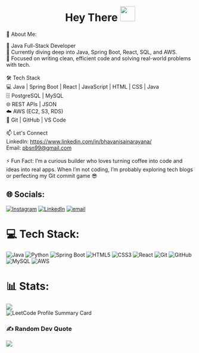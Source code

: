 <h1 align="center">Hey There <img src="https://media.giphy.com/media/hvRJCLFzcasrR4ia7z/giphy.gif" width="40"></h1>
 💫 About Me:

🚀 Java Full-Stack Developer<br>🧠 Currently diving deep into Java, Spring Boot, React, SQL, and AWS.  <br>🎯 Focused on writing clean, efficient code and solving real-world problems with tech.<br><br>🛠️ Tech Stack<br>💻 Java | Spring Boot | React | JavaScript | HTML | CSS | Java<br>🗄️ PostgreSQL | MySQL<br>🌐 REST APIs | JSON <br>☁️ AWS (EC2, S3, RDS) <br>🔧 Git | GitHub | VS Code <br><br>📫 Let's Connect<br>LinkedIn: https://www.linkedin.com/in/bhavanisainarayana/<br>Email: pbsn99@gmail.com<br><br>⚡ Fun Fact: I’m a curious builder who loves turning coffee into code and ideas into real apps. When I’m not coding, I’m probably exploring tech blogs or perfecting my Git commit game 😎


## 🌐 Socials:
[![Instagram](https://img.shields.io/badge/Instagram-%23E4405F.svg?logo=Instagram&logoColor=white)](https://instagram.com/_balu_nayudu) [![LinkedIn](https://img.shields.io/badge/LinkedIn-%230077B5.svg?logo=linkedin&logoColor=white)](https://linkedin.com/in/bhavanisainarayana) [![email](https://img.shields.io/badge/Email-D14836?logo=gmail&logoColor=white)](mailto:pbsn99@gmail.com) 

# 💻 Tech Stack:
![Java](https://img.shields.io/badge/java-%23ED8B00.svg?style=plastic&logo=openjdk&logoColor=white) ![Python](https://img.shields.io/badge/python-3670A0?style=plastic&logo=python&logoColor=ffdd54) ![Spring Boot](https://img.shields.io/badge/spring%20boot-%236DB33F.svg?style=plastic&logo=spring-boot&logoColor=white) ![HTML5](https://img.shields.io/badge/html5-%23E34F26.svg?style=plastic&logo=html5&logoColor=white) ![CSS3](https://img.shields.io/badge/css3-%231572B6.svg?style=plastic&logo=css3&logoColor=white) ![React](https://img.shields.io/badge/react-%2320232a.svg?style=plastic&logo=react&logoColor=%2361DAFB) ![Git](https://img.shields.io/badge/git-%23F05033.svg?style=plastic&logo=git&logoColor=white)  ![GitHub](https://img.shields.io/badge/github-%23121011.svg?style=plastic&logo=github&logoColor=white) ![MySQL](https://img.shields.io/badge/mysql-4479A1.svg?style=plastic&logo=mysql&logoColor=white) ![AWS](https://img.shields.io/badge/AWS-%23FF9900.svg?style=plastic&logo=amazon-aws&logoColor=white)

# 📊 Stats:
![](https://nirzak-streak-stats.vercel.app/?user=PBSN99&theme=dark&hide_border=true)<br/>
![LeetCode Profile Summary Card](https://leetcard.jacoblin.cool/PBSN99?theme=dark)

### ✍️ Random Dev Quote
![](https://quotes-github-readme.vercel.app/api?type=horizontal&theme=radical)
